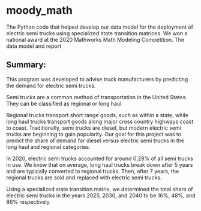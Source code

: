 # moody_math
The Python code that helped develop our data model for the deployment of electric semi trucks using specialized state transition matrices. We won a national award at the 2020 Mathworks Math Modeling Competition.
The data model and report

## Summary:
This program was developed to advise truck manufacturers by predicting the demand for electric semi trucks. 

Semi trucks are a common method of transportation in the United States. They can be classified as regional or long haul. 

Regional trucks transport short range goods, such as within a state, while long haul trucks transport
goods along major cross country highways coast to coast. Traditionally, semi trucks are diesel, but modern electric semi trucks are beginning to gain popularity.
Our goal for this project was to predict the share of demand for diesel versus electric semi trucks in the long haul and regional categories. 

In 2020, electric semi trucks accounted for around 0.29% of all semi trucks in use. We know that on average, long haul trucks break down after 5 years and 
are typically converted to regional trucks. Then, after 7 years, the regional trucks are sold and replaced with electric semi trucks. 

Using a specialized state transition matrix, we determined the total share of electric semi trucks in the years 2025, 2030, and 2040 to be 16%, 48%, and 86% respectively. 
